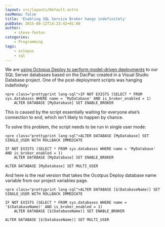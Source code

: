 ```yaml
---
layout: src/layouts/Default.astro
navMenu: false
title: 'Enabling SQL Service Broker hangs indefinitely'
pubDate: 2015-08-12T14:23:42+01:00
author:
    - steve-fenton
categories:
    - Programming
tags:
    - octopus
    - sql
---
```


We are [using Octopus Deploy to perform model-driven deployments](/2015/06/packaging-visual-studio-database-project-with-octopack/) to our SQL Server databases based on the DacPac created in a Visual Studio Database project. One of the post-deployment scripts was hanging indefinitely:

```
<pre class="prettyprint lang-sql">IF NOT EXISTS (SELECT * FROM sys.databases WHERE name = 'MyDatabase' AND is_broker_enabled = 1)
    ALTER DATABASE [MyDatabase] SET ENABLE_BROKER
```
This is caused by the script essentially waiting for everyone else’s connection to end, which isn’t likely to happen by chance.

To solve this problem, the script needs to be run in single user mode:

```
<pre class="prettyprint lang-sql">ALTER DATABASE [MyDatabase] SET SINGLE_USER WITH ROLLBACK IMMEDIATE

IF NOT EXISTS (SELECT * FROM sys.databases WHERE name = 'MyDatabase' AND is_broker_enabled = 1)
    ALTER DATABASE [MyDatabase] SET ENABLE_BROKER

ALTER DATABASE [MyDatabase] SET MULTI_USER
```
And here is the real version that takes the Ocotpus Deploy database name variable from our project variables page.

```
<pre class="prettyprint lang-sql">ALTER DATABASE [$(DatabaseName)] SET SINGLE_USER WITH ROLLBACK IMMEDIATE

IF NOT EXISTS (SELECT * FROM sys.databases WHERE name = '$(DatabaseName)' AND is_broker_enabled = 1)
    ALTER DATABASE [$(DatabaseName)] SET ENABLE_BROKER

ALTER DATABASE [$(DatabaseName)] SET MULTI_USER
```